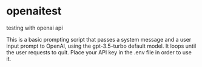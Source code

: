 # openaitest
testing with openai api

This is a basic prompting script that passes a system message and a user input prompt to OpenAI, using the gpt-3.5-turbo default model. It loops until the user requests to quit. Place your API key in the .env file in order to use it. 